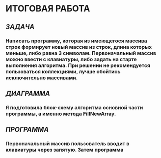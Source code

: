 # **ИТОГОВАЯ РАБОТА**

## *ЗАДАЧА*

### Написать программу, которая из имеющегося массива строк формирует новый массив из строк, длина которых меньше, либо равна 3 символам. Первоначальный массив можно ввести с клавиатуры, либо задать на старте выполнения алгоритма. При решении не рекомендуется пользоваться коллекциями, лучше обойтись исключительно массивами.

## *ДИАГРАММА*

### Я подготовила блок-схему алгоритма основной части программы, а именно метода FillNewArray.

## *ПРОГРАММА*
 
### Первоначальный массив пользователь вводит в клавиатуры через запятую. Затем программа 
